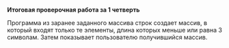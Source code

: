 **Итоговая проверочная работа за 1 четверть**

Программа из заранее заданного массива строк создает массив, в который входят только те элементы, длина которых меньше или равна 3 символам. Затем показывает пользователю получившийся массив.